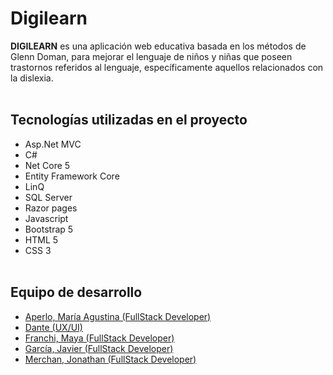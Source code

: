 # Digilearn

**DIGILEARN** es una aplicación web educativa basada en los métodos de Glenn Doman, para mejorar el lenguaje de niños y niñas que poseen trastornos referidos al lenguaje, específicamente aquellos relacionados con la dislexia.
<br/>
<br/>

## Tecnologías utilizadas en el proyecto
<ul>
  <li> Asp.Net MVC </li>
  <li> C# </li>
  <li> Net Core 5 </li>
  <li> Entity Framework Core </li>
  <li> LinQ </li>
  <li> SQL Server </li>
  <li> Razor pages </li>
  <li> Javascript </li>
  <li> Bootstrap 5 </li>
  <li> HTML 5 </li>
  <li> CSS 3 </li>
  <br/>
</ul>


## Equipo de desarrollo

- [Aperlo, María Agustina (FullStack Developer)](https://github.com/magustinaperlo)
- [Dante (UX/UI)](https://github.com/maurif)
- [Franchi, Maya (FullStack Developer)](https://github.com/mFranchi92)
- [García, Javier (FullStack Developer)](https://github.com/RedFoxArg)
- [Merchan, Jonathan (FullStack Developer)](https://github.com/JonathanMerchan)
